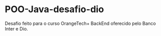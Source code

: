 # POO-Java-desafio-dio
Desafio feito para o curso OrangeTech+ BackEnd oferecido pelo Banco Inter e Dio.
